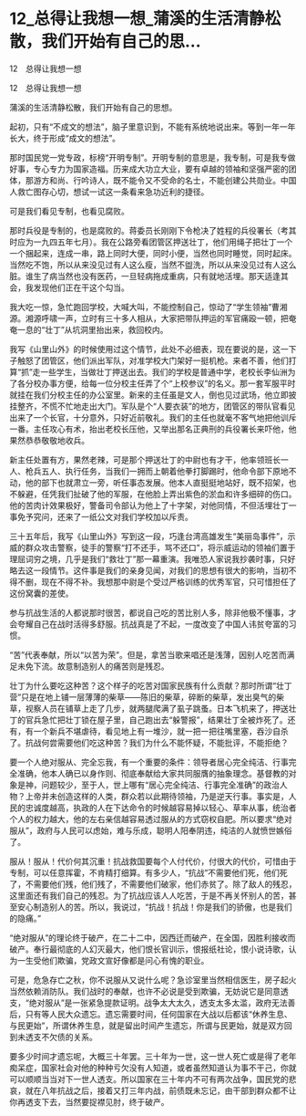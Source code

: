 # 12_总得让我想一想_蒲溪的生活清静松散，我们开始有自己的思...

12　总得让我想一想

12　总得让我想一想

蒲溪的生活清静松散，我们开始有自己的思想。

起初，只有“不成文的想法”，脑子里意识到，不能有系统地说出来。等到一年一年长大，终于形成“成文的想法”。

那时国民党一党专政，标榜“开明专制”。开明专制的意思是，我专制，可是我专做好事，专心专力为国家造福。历来成大功立大业，要有卓越的领袖和坚强严密的团体，那游方和尚、行吟诗人，既不能令又不受命的名士，不能创建公共勋业。中国人救亡图存心切，想试一试这一条看来急功近利的捷径。

可是我们看见专制，也看见腐败。

那时兵役是专制的，也是腐败的。蒋委员长刚刚下令枪决了姓程的兵役署长（考其时应为一九四五年七月）。我在公路旁看团管区押送壮丁，他们用绳子把壮丁一个一个捆起来，连成一串，路上同时大便，同时小便，当然也同时睡觉，同时起床。当然吃不饱，所以从来没见过有人这么瘦，当然不盥洗，所以从来没见过有人这么脏。谁生了病当然也没有医药，一旦轻病拖成重病，只有就地活埋。那天适逢其会，我发现他们正在干这个勾当。

我大吃一惊，急忙跑回学校，大喊大叫，不能控制自己，惊动了“学生领袖”曹湘源。湘源呼啸一声，立时有三十多人相从，大家把带队押运的军官痛殴一顿，把奄奄一息的“壮丁”从坑洞里抬出来，救回校内。

我写《山里山外》的时候使用过这个情节，此处不必细表，现在要说的是，这一下子触怒了团管区，他们派出军队，对准学校大门架好一挺机枪。来者不善，他们打算“抓”走一些学生，当做壮丁押送出去。我们的学校是普通中学，老校长李仙洲为了各分校办事方便，给每一位分校主任弄了个“上校参议”的名义。那一套军服平时就挂在我们分校主任的办公室里。新来的主任虽是文人，倒也见过武场，他立即披挂整齐，不慌不忙地走出大门。军队是个“人要衣装”的地方，团管区的带队官看见出来了一个长官，十分意外，只好近前敬礼。我们的主任也就毫不客气地把他训斥一番。主任攻心有术，抬出老校长压他，又举出那名正典刑的兵役署长来吓他，他果然恭恭敬敬地收兵。

新主任处置有方，果然老辣，可是那个押送壮丁的中尉也有才干，他率领班长一人、枪兵五人、执行任务，当我们一拥而上朝着他拳打脚踢时，他命令部下原地不动，他的部下也就肃立一旁，听任事态发展。他本人直挺挺地站好，既不招架，也不躲避，任凭我们扯破了他的军服，在他脸上弄出紫色的淤血和许多细碎的伤口。他的苦肉计效果极好，警备司令部认为他上了十字架，对他同情，不但活埋壮丁一事免予究问，还来了一纸公文对我们学校加以斥责。

三十五年后，我写《山里山外》写到这一段，巧逢台湾高雄发生“美丽岛事件”，示威的群众攻击警察，徒手的警察“打不还手，骂不还口”，将示威运动的领袖们置于理屈词穷之境，几乎是我们“救壮丁”那一幕重演。我唯恐人家说我抄袭时事，只好略去这一段情节。这件事是我们的亲身见闻，对我们的思想有很大的影响，当初不得不删，现在不得不补。我想那中尉是个受过严格训练的优秀军官，只可惜担任了这份窝囊的差使。

参与抗战生活的人都说那时很苦，都说自己吃的苦比别人多，除非他极不懂事，才会夸耀自己在战时活得多舒服。抗战真是了不起，一度改变了中国人讳贫夸富的习惯。

“苦”代表奉献，所以“以苦为荣”。但是，拿苦当歌来唱还是浅薄，因别人吃苦而满足未免下流。故意制造别人的痛苦则是残忍。

壮丁为什么要吃这种苦？这个样子的吃苦对国家民族有什么贡献？那时所谓“壮丁营”只是在地上铺一层薄薄的柴草——陈旧的柴草，碎断的柴草，发出臭气的柴草，视察人员在铺草上走了几步，就两腿爬满了虱子跳蚤。日本飞机来了，押送壮丁的官兵急忙把壮丁锁在屋子里，自己跑出去“躲警报”，结果壮丁全被炸死了。还有，有一个新兵不堪虐待，看见地上有一堆沙，就一把一把往嘴里塞，吞沙自杀了。抗战何尝需要他们吃这种苦？我们为什么不能怀疑，不能批评，不能拒绝？

要一个人绝对服从、完全忘我，有一个重要的条件：领导者居心完全纯洁、行事完全准确，他本人确已以身作则、彻底奉献给大家共同服膺的抽象理念。基督教的对象是神，问题较少，至于人，世上哪有“居心完全纯洁、行事完全准确”的政治人物？上帝并未创造这样的人类，群众若以此期待领袖，乃是逆天行事。事实是，人民的忠诚度越高，执政的人在下达命令的时候越容易掉以轻心、草率从事，统治者个人的权力越大，他的左右亲信越容易透过服从的方式窃权自肥。所以要求“绝对服从”，政府与人民可以虑始，难与乐成，聪明人阳奉阴违，纯洁的人就愤世嫉俗了。

服从！服从！代价何其沉重！抗战救国要每个人付代价，付很大的代价，可惜由于专制，可以任意挥霍，不肯精打细算。有多少人，“抗战”不需要他们死，他们死了，不需要他们残，他们残了，不需要他们破家，他们赤贫了。除了敌人的残忍，这里面还有我们自己的残忍。为了抗战应该人人吃苦，于是不再关怀别人的苦，甚至安心制造别人的苦。所以，我说过，“抗战！抗战！你是我们的骄傲，也是我们的隐痛。”

“绝对服从”的理论终于破产，在二十二中，因西迁而破产，在全国，因胜利接收而破产。奉行最彻底的人幻灭最大，他们恨长官训示，恨报纸社论，恨小说诗歌，认为一生受他们欺骗，党政文宣好像都是问心有愧的职业。

可是，危急存亡之秋，你不说服从又说什么呢？急诊室里当然相信医生，房子起火当然依赖消防队。我们战时的奉献，也许不必说是受到欺骗，无妨说它是同意透支，“绝对服从”是一张紧急提款证明。战争太大太久，透支太多太滥，政府无法善后，只有等人民大众遗忘。遗忘需要时间，任何国家在大战以后都该“休养生息、与民更始”，所谓休养生息，就是留出时间产生遗忘，所谓与民更始，就是双方回到未透支不欠债的关系。

要多少时间才遗忘呢，大概三十年罢。三十年为一世，这一世人死亡或是得了老年痴呆症，国家社会对他的种种亏欠没有人知道，或者虽然知道认为事不干己，你就可以顺顺当当对下一世人透支。所以国家在三十年内不可有两次战争，国民党的悲哀，就在八年抗战之后，接着又打三年内战，前债既未忘记，由干部到群众都不让你再透支下去，当然要捉襟见肘，终于破产。